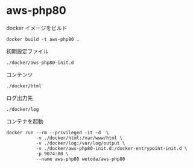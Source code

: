 # aws-php80

docker イメージをビルド
```
docker build -t aws-php80 .
```

初期設定ファイル
```
./docker/aws-php80-init.d
```

コンテンツ
```
./docker/html
```

ログ出力先
```
./docker/log
```

コンテナを起動
```
docker run --rm --privileged -it -d  \
           -v ./docker/html:/var/www/html \
           -v ./docker/log:/var/log/output \
           -v ./docker/aws-php80-init.d:/docker-entrypoint-init.d \
           -p 9074:80 \
           --name aws-php80 wetoda/aws-php80
```
